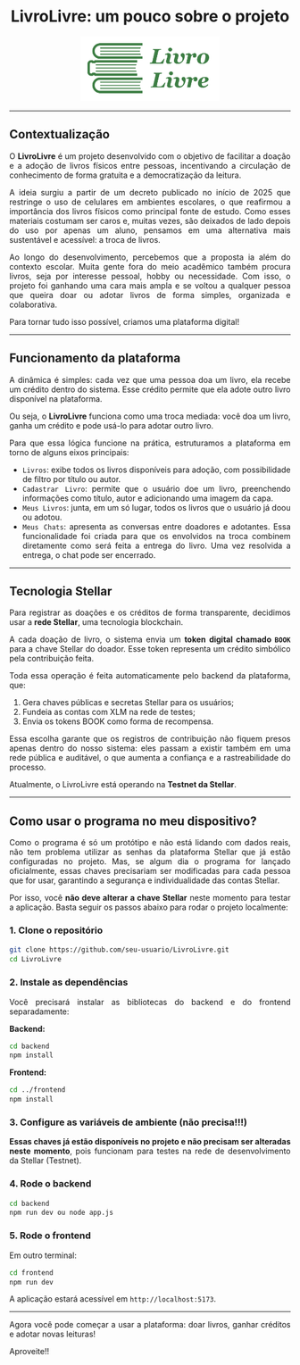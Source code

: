 
<h1 align="center">LivroLivre: um pouco sobre o projeto</h1>

<p align="center">
  <img src="frontend/src/assets/logoverde1.png" alt="Logo do LivroLivre" width="250">
</p>

---

<div align="justify">

## Contextualização

O **LivroLivre** é um projeto desenvolvido com o objetivo de facilitar a doação e a adoção de livros físicos entre pessoas, incentivando a circulação de conhecimento de forma gratuita e a democratização da leitura.

A ideia surgiu a partir de um decreto publicado no início de 2025 que restringe o uso de celulares em ambientes escolares, o que reafirmou a importância dos livros físicos como principal fonte de estudo. Como esses materiais costumam ser caros e, muitas vezes, são deixados de lado depois do uso por apenas um aluno, pensamos em uma alternativa mais sustentável e acessível: a troca de livros.

Ao longo do desenvolvimento, percebemos que a proposta ia além do contexto escolar. Muita gente fora do meio acadêmico também procura livros, seja por interesse pessoal, hobby ou necessidade. Com isso, o projeto foi ganhando uma cara mais ampla e se voltou a qualquer pessoa que queira doar ou adotar livros de forma simples, organizada e colaborativa.

Para tornar tudo isso possível, criamos uma plataforma digital!

---

## Funcionamento da plataforma

A dinâmica é simples: cada vez que uma pessoa doa um livro, ela recebe um crédito dentro do sistema. Esse crédito permite que ela adote outro livro disponível na plataforma.

Ou seja, o **LivroLivre** funciona como uma troca mediada: você doa um livro, ganha um crédito e pode usá-lo para adotar outro livro.

Para que essa lógica funcione na prática, estruturamos a plataforma em torno de alguns eixos principais:

- `Livros`: exibe todos os livros disponíveis para adoção, com possibilidade de filtro por título ou autor.
- `Cadastrar Livro`: permite que o usuário doe um livro, preenchendo informações como título, autor e adicionando uma imagem da capa.
- `Meus Livros`: junta, em um só lugar, todos os livros que o usuário já doou ou adotou.
- `Meus Chats`: apresenta as conversas entre doadores e adotantes. Essa funcionalidade foi criada para que os envolvidos na troca combinem diretamente como será feita a entrega do livro. Uma vez resolvida a entrega, o chat pode ser encerrado.

---

## Tecnologia Stellar

Para registrar as doações e os créditos de forma transparente, decidimos usar a **rede Stellar**, uma tecnologia blockchain.

A cada doação de livro, o sistema envia um **token digital chamado `BOOK`** para a chave Stellar do doador. Esse token representa um crédito simbólico pela contribuição feita.

Toda essa operação é feita automaticamente pelo backend da plataforma, que:
1. Gera chaves públicas e secretas Stellar para os usuários;
2. Fundeia as contas com XLM na rede de testes;
3. Envia os tokens BOOK como forma de recompensa.

Essa escolha garante que os registros de contribuição não fiquem presos apenas dentro do nosso sistema: eles passam a existir também em uma rede pública e auditável, o que aumenta a confiança e a rastreabilidade do processo.

Atualmente, o LivroLivre está operando na **Testnet da Stellar**.

---

## Como usar o programa no meu dispositivo?

Como o programa é só um protótipo e não está lidando com dados reais, não tem problema utilizar as senhas da plataforma Stellar que já estão configuradas no projeto. Mas, se algum dia o programa for lançado oficialmente, essas chaves precisariam ser modificadas para cada pessoa que for usar, garantindo a segurança e individualidade das contas Stellar.

Por isso, você **não deve alterar a chave Stellar** neste momento para testar a aplicação. Basta seguir os passos abaixo para rodar o projeto localmente:

### 1. Clone o repositório

```bash
git clone https://github.com/seu-usuario/LivroLivre.git
cd LivroLivre
```

### 2. Instale as dependências

Você precisará instalar as bibliotecas do backend e do frontend separadamente:

**Backend:**

```bash
cd backend
npm install
```

**Frontend:**

```bash
cd ../frontend
npm install
```

### 3. Configure as variáveis de ambiente (não precisa!!!)

**Essas chaves já estão disponíveis no projeto e não precisam ser alteradas neste momento**, pois funcionam para testes na rede de desenvolvimento da Stellar (Testnet).

### 4. Rode o backend

```bash
cd backend
npm run dev ou node app.js
```

### 5. Rode o frontend

Em outro terminal:

```bash
cd frontend
npm run dev
```

A aplicação estará acessível em `http://localhost:5173`.

---

Agora você pode começar a usar a plataforma: doar livros, ganhar créditos e adotar novas leituras!

Aproveite!!

</div>

